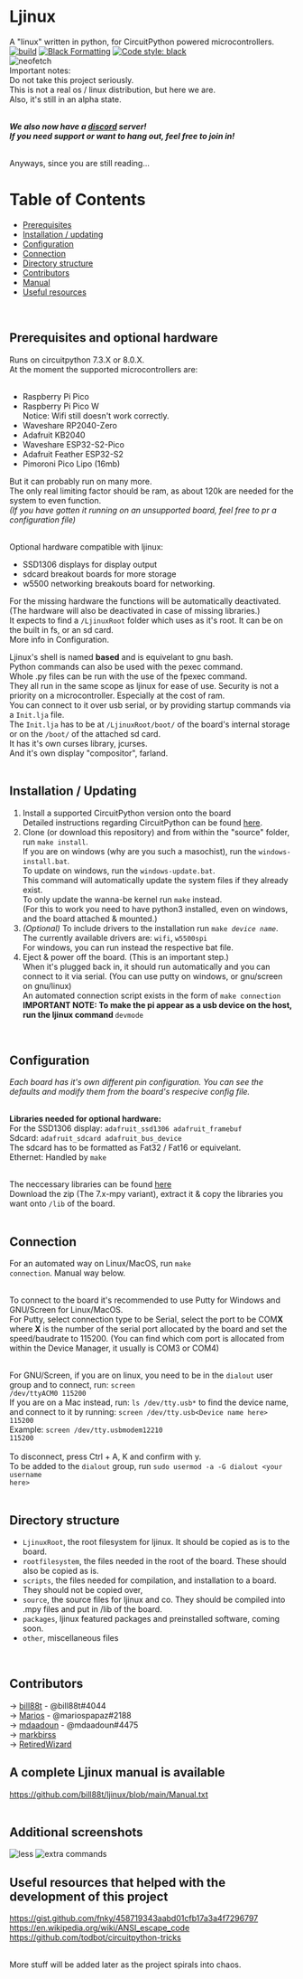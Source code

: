 # Ljinux 
A "linux" written in python, for CircuitPython powered microcontrollers.<br />
[![build](https://github.com/bill88t/ljinux/actions/workflows/Compiletest.yml/badge.svg)](https://github.com/bill88t/ljinux/actions/workflows/Compiletest.yml)
[![Black Formatting](https://github.com/bill88t/ljinux/actions/workflows/black.yml/badge.svg)](https://github.com/bill88t/ljinux/actions/workflows/black.yml)
<a href="https://github.com/psf/black"><img alt="Code style: black" src="https://img.shields.io/badge/code%20style-black-000000.svg"></a>
<br />
![neofetch](https://github.com/bill88t/ljinux/blob/main/other/screenshots/bneofetch.png)
<br />
Important notes:<br />
Do not take this project seriously.<br />
This is not a real os / linux distribution, but here we are.<br />
Also, it's still in an alpha state.<br /><br />

<b><i>We also now have a [discord](https://discord.gg/V8AejwGpCv) server!<br />
If you need support or want to hang out, feel free to join in!</i></b><br /><br />

Anyways, since you are still reading...<br />

Table of Contents
=================
* [Prerequisites](#prerequisites-and-optional-hardware)<br />
* [Installation / updating](#installation--updating)
* [Configuration](#configuration)
* [Connection](#connection)
* [Directory structure](#directory-structure)
* [Contributors](#contributors)
* [Manual](#a-complete-ljinux-manual-is-available)
* [Useful resources](#useful-resources-that-helped-with-the-development-of-this-project)

<br />

## Prerequisites and optional hardware

Runs on circuitpython 7.3.X or 8.0.X.<br />
At the moment the supported microcontrollers are:<br /><br />

 - Raspberry Pi Pico<br />
 - Raspberry Pi Pico W <br />
   Notice: Wifi still doesn't work correctly.<br />
 - Waveshare RP2040-Zero <br />
 - Adafruit KB2040 <br />
 - Waveshare ESP32-S2-Pico <br />
 - Adafruit Feather ESP32-S2 <br />
 - Pimoroni Pico Lipo (16mb) <br />

But it can probably run on many more.<br />
The only real limiting factor should be ram, as about 120k are needed for the system to even function.<br />
<i>(If you have gotten it running on an unsupported board, feel free to pr a configuration file)</i><br />

<br />Optional hardware compatible with ljinux:<br />
 - SSD1306 displays for display output<br />
 - sdcard breakout boards for more storage<br />
 - w5500 networking breakouts board for networking.<br />

For the missing hardware the functions will be automatically deactivated. (The hardware will also be deactivated in case of missing libraries.)<br />
It expects to find a <code>/LjinuxRoot</code> folder which uses as it's root. It can be on the built in fs, or an sd card.<br />
More info in Configuration.<br />

Ljinux's shell is named <b>based</b> and is equivelant to gnu bash.<br />
Python commands can also be used with the pexec command.<br />
Whole .py files can be run with the use of the fpexec command.<br />
They all run in the same scope as ljinux for ease of use. Security is not a priority on a microcontroller. Especially at the cost of ram.<br />
You can connect to it over usb serial, or by providing startup commands via a <code>Init.lja</code> file.<br />
The <code>Init.lja</code> has to be at <code>/LjinuxRoot/boot/</code> of the board's internal storage or on the <code>/boot/</code> of the attached sd card.<br />
It has it's own curses library, jcurses.<br />
And it's own display "compositor", farland.<br /><br />

## Installation / Updating

1) Install a supported CircuitPython version onto the board<br />
    Detailed instructions regarding CircuitPython can be found [here](https://learn.adafruit.com/welcome-to-circuitpython).<br />
2) Clone (or download this repository) and from within the "source" folder, run <code>make install</code>.<br />
    If you are on windows (why are you such a masochist), run the <code>windows-install.bat</code>.<br />
    To update on windows, run the <code>windows-update.bat</code>.<br />
    This command will automatically update the system files if they already exist.<br />
    To only update the wanna-be kernel run <code>make</code> instead.<br />
    (For this to work you need to have python3 installed, even on windows, and the board attached & mounted.)<br />
3) *(Optional)* To include drivers to the installation run <code>make *device name*</code>.<br />
    The currently available drivers are: <code>wifi</code>, <code>w5500spi</code><br />
    For windows, you can run instead the respective bat file.<br />
4) Eject & power off the board. (This is an important step.)<br />
    When it's plugged back in, it should run automatically and you can connect to it via serial. (You can use putty on windows, or gnu/screen on gnu/linux)<br />
    An automated connection script exists in the form of <code>make connection</code><br />
<b>IMPORTANT NOTE: To make the pi appear as a usb device on the host, run the ljinux command </b><code>devmode</code><br />
<br />

## Configuration

<i>Each board has it's own different pin configuration. You can see the defaults and modify them from the board's respecive config file.</i><br /><br />

<b>Libraries needed for optional hardware:</b><br />
For the SSD1306 display: <code>adafruit_ssd1306 adafruit_framebuf</code><br />
Sdcard: <code>adafruit_sdcard adafruit_bus_device</code><br />
    The sdcard has to be formatted as Fat32 / Fat16 or equivelant.<br />
Ethernet: Handled by <code>make</code><br /><br />

The neccessary libraries can be found [here](https://github.com/adafruit/Adafruit_CircuitPython_Bundle/releases)<br />
Download the zip (The 7.x-mpy variant), extract it & copy the libraries you want onto <code>/lib</code> of the board.<br /><br />


## Connection
For an automated way on Linux/MacOS, run <code>make connection</code>. Manual way below.<br /><br />

To connect to the board it's recommended to use Putty for Windows and GNU/Screen for Linux/MacOS.<br />
For Putty, select connection type to be Serial, select the port to be COM<b>X</b> where <b>X</b> is the number of the serial port allocated by the board and set the speed/baudrate to 115200. (You can find which com port is allocated from within the Device Manager, it usually is COM3 or COM4)<br /><br />

For GNU/Screen, if you are on linux, you need to be in the <code>dialout</code> user group and to connect, run: <code>screen /dev/ttyACM0 115200</code><br />If you are on a Mac instead, run: <code>ls /dev/tty.usb*</code> to find the device name, and connect to it by running: <code>screen /dev/tty.usb\<Device name here\> 115200</code><br />
Example: <code>screen /dev/tty.usbmodem12210 115200</code><br /><br />
To disconnect, press Ctrl + A, K and confirm with y.<br />
To be added to the <code>dialout</code> group, run <code>sudo usermod -a -G dialout \<your username here\></code><br /><br />
 
## Directory structure

<ul>
<li><code>LjinuxRoot</code>, the root filesystem for ljinux. It should be copied as is to the board.</li>
<li><code>rootfilesystem</code>, the files needed in the root of the board. These should also be copied as is.</li>
<li><code>scripts</code>, the files needed for compilation, and installation to a board. They should not be copied over,</li>
<li><code>source</code>, the source files for ljinux and co. They should be compiled into .mpy files and put in /lib of the board.</li>
<li><code>packages</code>, ljinux featured packages and preinstalled software, coming soon.</li>
<li><code>other</code>, miscellaneous files</li>
</ul>
<br />

## Contributors

 -> [bill88t](https://github.com/bill88t) - @bill88t#4044
 <br />-> [Marios](https://github.com/mariospapaz) - @mariospapaz#2188
 <br />-> [mdaadoun](https://github.com/mdaadoun) - @mdaadoun#4475
 <br />-> [markbirss](https://github.com/markbirss)
 <br />-> [RetiredWizard](https://github.com/RetiredWizard)
 <br />

## A complete Ljinux manual is available

 https://github.com/bill88t/ljinux/blob/main/Manual.txt<br />
 <br />

## Additional screenshots
![less](https://github.com/bill88t/ljinux/blob/main/other/screenshots/less.png)
![extra commands](https://github.com/bill88t/ljinux/blob/main/other/screenshots/some.png)

## Useful resources that helped with the development of this project
 https://gist.github.com/fnky/458719343aabd01cfb17a3a4f7296797<br />
 https://en.wikipedia.org/wiki/ANSI_escape_code<br />
 https://github.com/todbot/circuitpython-tricks<br />
<br />

More stuff will be added later as the project spirals into chaos.
